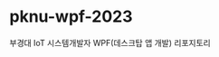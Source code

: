 # pknu-wpf-2023
부경대 IoT 시스템개발자 WPF(데스크탑 앱 개발) 리포지토리
<!--
https://drive.google.com/drive/folders/1qa10kDGPF78K3s5Zak0NYgK57VJyd8yL
-->

